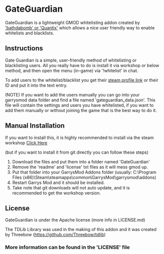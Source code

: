 # GateGuardian

GateGuardian is a lightweight GMOD whitelisting addon created by ['bathdabomb' or 'Quantix'](https://steamcommunity.com/profiles/76561198164621602/)
which allows a nice user friendly way to enable whitelists and blacklists.

## Instructions

Gate Guardian is a simple, user-friendly method of whitelisting or blacklisting users.
All you really have to do is install it via workshop or below method, and then open the menu (in-game) via '!whitelist' in chat.

To add users to the whitelist/blacklist you get their [steam profile link](https://steamcommunity.com/profiles/76561198164621602) or their ID and put it into the text entry.

(NOTE) If you want to add the users manually you can go into your garrysmod data folder and find a file named 'gateguardian_data.json'. This file will contain the settings and users you have whitelisted, if you want to add them manually or without joining the game that is the best way to do it.

## Manual Installation

If you want to install this, it is highly recommended to install via the steam workshop [Click Here](https://steamcommunity.com/sharedfiles/filedetails/?id=1911753630)

(but if you want to install it from git directly you can follow these steps)
1. Download the files and put them into a folder named 'GateGuardian'
2. Remove the 'readme' and 'license' txt files as it will mess gmod up.
3. Put that folder into your GarrysMod Addons folder (usually: C:\Program Files (x86)\Steam\steamapps\common\GarrysMod\garrysmod\addons)
4. Restart Garrys Mod and it should be installed.
5. Take note that git downloads will not auto update, and it is recommended to get the workshop version.

## License

GateGuardian is under the Apache license (more info in LICENSE.md)

The TDLib Library was used in the making of this addon and it was created by Threebow (https://github.com/Threebow/tdlib)

### More information can be found in the 'LICENSE' file
